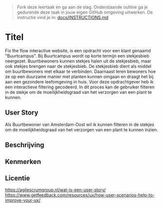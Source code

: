 > _Fork_ deze leertaak en ga aan de slag. 
Onderstaande outline ga je gedurende deze taak in jouw eigen GitHub omgeving uitwerken. 
De instructie vind je in: [docs/INSTRUCTIONS.md](docs/INSTRUCTIONS.md)

# Titel
Fix the flow interactive website, is een opdracht voor een klant genaamd "Buurtcampus". Bij Buurtcampus wordt op korte termijn een stekjesbieb neergezet. Buurtbewoners kunnen stekjes halen uit de stekjesbieb, maar ook stekjes brengen naar de stekjesbieb. De stekjesbieb dient als middel om buurtbewoners met elkaar te verbinden. Daarnaast leren bewoners hoe ze op een duurzame manier met planten kunnen omgaan en draagt het bij aan een gezondere leefomgeving in huis. Voor deze opdrachtgever heb ik een interactieve filtering gecodeerd. In dit proces kan de gebruiker filteren in de stekje om de moeilijkheidsgraad van het verzorgen van een plant te kunnen.

## User Story
Als Buurtbewoner van Amsterdam-Oost wil ik kunnen filteren in de stekjes om de moeilijkheidsgraad van het verzorgen van een plant te kunnen inzien. 

## Beschrijving
<!-- In de Beschrijving staat hoe je project er uit ziet, hoe het werkt en wat je er mee kan. -->
<!-- Voeg een mooie poster visual toe 📸 -->
<!-- Voeg een link toe naar Github Pages 🌐-->

## Kenmerken
<!-- Bij Kenmerken staat welke technieken zijn gebruikt en hoe. Wat is de HTML structuur? Wat zijn de belangrijkste dingen in CSS? Wat is er met JS gedaan en hoe? -->



## Licentie
https://agilescrumgroup.nl/wat-is-een-user-story/
<br>
https://www.getfeedback.com/resources/ux/how-user-scenarios-help-to-improve-your-ux/


